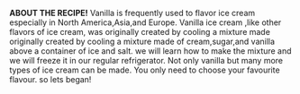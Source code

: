 **ABOUT THE RECIPE!**
Vanilla is frequently used to flavor ice cream especially in North America,Asia,and Europe. Vanilla ice cream ,like other flavors of ice cream, was originally created by cooling a mixture made originally created by cooling a mixture made of cream,sugar,and vanilla above a container of ice and salt. we will learn how to make the mixture and we will freeze it in our regular refrigerator. Not only vanilla but many more types of ice cream can be made. You only need to choose your favourite flavour. so lets began! 